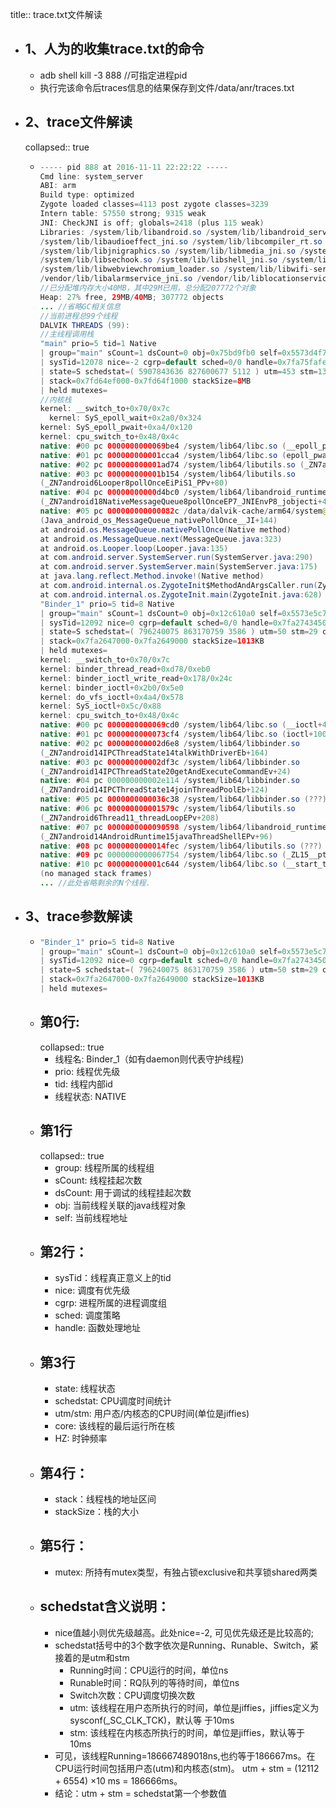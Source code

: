 title:: trace.txt文件解读

- ## 1、人为的收集trace.txt的命令
	- adb shell kill -3 888 //可指定进程pid
	- 执行完该命令后traces信息的结果保存到文件/data/anr/traces.txt
- ## 2、trace文件解读
  collapsed:: true
	- ```java
	  ----- pid 888 at 2016-11-11 22:22:22 -----
	  Cmd line: system_server
	  ABI: arm
	  Build type: optimized
	  Zygote loaded classes=4113 post zygote classes=3239
	  Intern table: 57550 strong; 9315 weak
	  JNI: CheckJNI is off; globals=2418 (plus 115 weak)
	  Libraries: /system/lib/libandroid.so /system/lib/libandroid_servers.so
	  /system/lib/libaudioeffect_jni.so /system/lib/libcompiler_rt.so /system/lib/libjavacrypto.so
	  /system/lib/libjnigraphics.so /system/lib/libmedia_jni.so /system/lib/librs_jni.so
	  /system/lib/libsechook.so /system/lib/libshell_jni.so /system/lib/libsoundpool.so
	  /system/lib/libwebviewchromium_loader.so /system/lib/libwifi-service.so
	  /vendor/lib/libalarmservice_jni.so /vendor/lib/liblocationservice.so libjavacore.so (16)
	  //已分配堆内存大小40MB，其中29M已用，总分配207772个对象
	  Heap: 27% free, 29MB/40MB; 307772 objects
	  ... //省略GC相关信息
	  //当前进程总99个线程
	  DALVIK THREADS (99):
	  //主线程调用栈
	  "main" prio=5 tid=1 Native
	  | group="main" sCount=1 dsCount=0 obj=0x75bd9fb0 self=0x5573d4f770
	  | sysTid=12078 nice=-2 cgrp=default sched=0/0 handle=0x7fa75fafe8
	  | state=S schedstat=( 5907843636 827600677 5112 ) utm=453 stm=137 core=0 HZ=100
	  | stack=0x7fd64ef000-0x7fd64f1000 stackSize=8MB
	  | held mutexes=
	  //内核栈
	  kernel: __switch_to+0x70/0x7c
	    kernel: SyS_epoll_wait+0x2a0/0x324
	  kernel: SyS_epoll_pwait+0xa4/0x120
	  kernel: cpu_switch_to+0x48/0x4c
	  native: #00 pc 0000000000069be4 /system/lib64/libc.so (__epoll_pwait+8)
	  native: #01 pc 000000000001cca4 /system/lib64/libc.so (epoll_pwait+32)
	  native: #02 pc 000000000001ad74 /system/lib64/libutils.so (_ZN7android6Looper9pollInnerEi+144)
	  native: #03 pc 000000000001b154 /system/lib64/libutils.so
	  (_ZN7android6Looper8pollOnceEiPiS1_PPv+80)
	  native: #04 pc 00000000000d4bc0 /system/lib64/libandroid_runtime.so
	  (_ZN7android18NativeMessageQueue8pollOnceEP7_JNIEnvP8_jobjecti+48)
	  native: #05 pc 000000000000082c /data/dalvik-cache/arm64/system@framework@boot.oat
	  (Java_android_os_MessageQueue_nativePollOnce__JI+144)
	  at android.os.MessageQueue.nativePollOnce(Native method)
	  at android.os.MessageQueue.next(MessageQueue.java:323)
	  at android.os.Looper.loop(Looper.java:135)
	  at com.android.server.SystemServer.run(SystemServer.java:290)
	  at com.android.server.SystemServer.main(SystemServer.java:175)
	  at java.lang.reflect.Method.invoke!(Native method)
	  at com.android.internal.os.ZygoteInit$MethodAndArgsCaller.run(ZygoteInit.java:738)
	  at com.android.internal.os.ZygoteInit.main(ZygoteInit.java:628)
	  "Binder_1" prio=5 tid=8 Native
	  | group="main" sCount=1 dsCount=0 obj=0x12c610a0 self=0x5573e5c750
	  | sysTid=12092 nice=0 cgrp=default sched=0/0 handle=0x7fa2743450
	  | state=S schedstat=( 796240075 863170759 3586 ) utm=50 stm=29 core=1 HZ=100
	  | stack=0x7fa2647000-0x7fa2649000 stackSize=1013KB
	  | held mutexes=
	  kernel: __switch_to+0x70/0x7c
	  kernel: binder_thread_read+0xd78/0xeb0
	  kernel: binder_ioctl_write_read+0x178/0x24c
	  kernel: binder_ioctl+0x2b0/0x5e0
	  kernel: do_vfs_ioctl+0x4a4/0x578
	  kernel: SyS_ioctl+0x5c/0x88
	  kernel: cpu_switch_to+0x48/0x4c
	  native: #00 pc 0000000000069cd0 /system/lib64/libc.so (__ioctl+4)
	  native: #01 pc 0000000000073cf4 /system/lib64/libc.so (ioctl+100)
	  native: #02 pc 000000000002d6e8 /system/lib64/libbinder.so
	  (_ZN7android14IPCThreadState14talkWithDriverEb+164)
	  native: #03 pc 000000000002df3c /system/lib64/libbinder.so
	  (_ZN7android14IPCThreadState20getAndExecuteCommandEv+24)
	  native: #04 pc 000000000002e114 /system/lib64/libbinder.so
	  (_ZN7android14IPCThreadState14joinThreadPoolEb+124)
	  native: #05 pc 0000000000036c38 /system/lib64/libbinder.so (???)
	  native: #06 pc 000000000001579c /system/lib64/libutils.so
	  (_ZN7android6Thread11_threadLoopEPv+208)
	  native: #07 pc 0000000000090598 /system/lib64/libandroid_runtime.so
	  (_ZN7android14AndroidRuntime15javaThreadShellEPv+96)
	  native: #08 pc 0000000000014fec /system/lib64/libutils.so (???)
	  native: #09 pc 0000000000067754 /system/lib64/libc.so (_ZL15__pthread_startPv+52)
	  native: #10 pc 000000000001c644 /system/lib64/libc.so (__start_thread+16)
	  (no managed stack frames)
	  ... //此处省略剩余的N个线程.
	  ```
- ## 3、trace参数解读
	- ```java
	  "Binder_1" prio=5 tid=8 Native
	  | group="main" sCount=1 dsCount=0 obj=0x12c610a0 self=0x5573e5c750
	  | sysTid=12092 nice=0 cgrp=default sched=0/0 handle=0x7fa2743450
	  | state=S schedstat=( 796240075 863170759 3586 ) utm=50 stm=29 core=1 HZ=100
	  | stack=0x7fa2647000-0x7fa2649000 stackSize=1013KB
	  | held mutexes=
	  ```
	- ## 第0行:
	  collapsed:: true
		- 线程名: Binder_1（如有daemon则代表守护线程)
		- prio: 线程优先级
		- tid: 线程内部id
		- 线程状态: NATIVE
	- ##  第1行
	  collapsed:: true
		- group: 线程所属的线程组
		- sCount: 线程挂起次数
		- dsCount: 用于调试的线程挂起次数
		- obj: 当前线程关联的java线程对象
		- self: 当前线程地址
	- ## 第2行：
		- sysTid：线程真正意义上的tid
		- nice: 调度有优先级
		- cgrp: 进程所属的进程调度组
		- sched: 调度策略
		- handle: 函数处理地址
	- ## 第3行
		- state: 线程状态
		- schedstat: CPU调度时间统计
		- utm/stm: 用户态/内核态的CPU时间(单位是jiffies)
		- core: 该线程的最后运行所在核
		- HZ: 时钟频率
	- ## 第4行：
		- stack：线程栈的地址区间
		- stackSize：栈的大小
	- ## 第5行：
		- mutex: 所持有mutex类型，有独占锁exclusive和共享锁shared两类
	- ## schedstat含义说明：
		- nice值越小则优先级越高。此处nice=-2, 可见优先级还是比较高的;
		- schedstat括号中的3个数字依次是Running、Runable、Switch，紧接着的是utm和stm
			- Running时间：CPU运行的时间，单位ns
			- Runable时间：RQ队列的等待时间，单位ns
			- Switch次数：CPU调度切换次数
			- utm: 该线程在用户态所执行的时间，单位是jiffies，jiffies定义为sysconf(_SC_CLK_TCK)，默认等
			  于10ms
			- stm: 该线程在内核态所执行的时间，单位是jiffies，默认等于10ms
		- 可见，该线程Running=186667489018ns,也约等于186667ms。在CPU运行时间包括用户态(utm)和内核态(stm)。 utm + stm = (12112 + 6554) ×10 ms = 186666ms。
		- 结论：utm + stm = schedstat第一个参数值